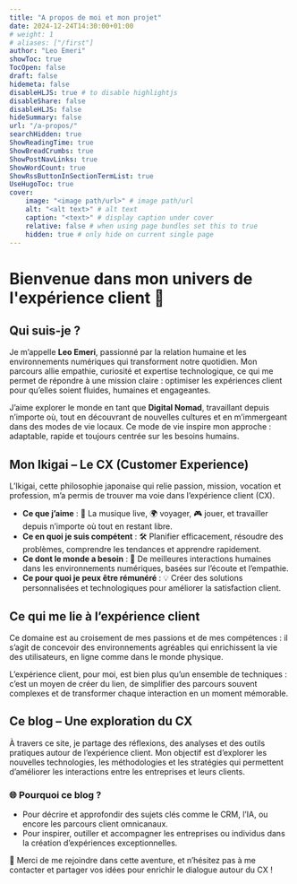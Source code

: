 ```yaml
---
title: "A propos de moi et mon projet"
date: 2024-12-24T14:30:00+01:00
# weight: 1
# aliases: ["/first"]
author: "Leo Emeri"
showToc: true
TocOpen: false
draft: false
hidemeta: false
disableHLJS: true # to disable highlightjs
disableShare: false
disableHLJS: false
hideSummary: false
url: "/a-propos/"
searchHidden: true
ShowReadingTime: true
ShowBreadCrumbs: true
ShowPostNavLinks: true
ShowWordCount: true
ShowRssButtonInSectionTermList: true
UseHugoToc: true
cover:
    image: "<image path/url>" # image path/url
    alt: "<alt text>" # alt text
    caption: "<text>" # display caption under cover
    relative: false # when using page bundles set this to true
    hidden: true # only hide on current single page
---
```

# Bienvenue dans mon univers de l'expérience client 🌟

## Qui suis-je ?  
Je m’appelle **Leo Emeri**, passionné par la relation humaine et les environnements numériques qui transforment notre quotidien. Mon parcours allie empathie, curiosité et expertise technologique, ce qui me permet de répondre à une mission claire : optimiser les expériences client pour qu’elles soient fluides, humaines et engageantes.

J’aime explorer le monde en tant que **Digital Nomad**, travaillant depuis n’importe où, tout en découvrant de nouvelles cultures et en m’immergeant dans des modes de vie locaux. Ce mode de vie inspire mon approche : adaptable, rapide et toujours centrée sur les besoins humains.

## Mon Ikigai – Le CX (Customer Experience)  
L’Ikigai, cette philosophie japonaise qui relie passion, mission, vocation et profession, m’a permis de trouver ma voie dans l’expérience client (CX).

- **Ce que j’aime** : 🎵 La musique live, 🌍 voyager, 🎮 jouer, et travailler depuis n’importe où tout en restant libre.  
- **Ce en quoi je suis compétent** : 🛠️ Planifier efficacement, résoudre des problèmes, comprendre les tendances et apprendre rapidement.  
- **Ce dont le monde a besoin** : 🤝 De meilleures interactions humaines dans les environnements numériques, basées sur l’écoute et l’empathie.  
- **Ce pour quoi je peux être rémunéré** : 💡 Créer des solutions personnalisées et technologiques pour améliorer la satisfaction client.

## Ce qui me lie à l’expérience client  
Ce domaine est au croisement de mes passions et de mes compétences : il s’agit de concevoir des environnements agréables qui enrichissent la vie des utilisateurs, en ligne comme dans le monde physique.

L’expérience client, pour moi, est bien plus qu’un ensemble de techniques : c’est un moyen de créer du lien, de simplifier des parcours souvent complexes et de transformer chaque interaction en un moment mémorable.

## Ce blog – Une exploration du CX  
À travers ce site, je partage des réflexions, des analyses et des outils pratiques autour de l’expérience client. Mon objectif est d’explorer les nouvelles technologies, les méthodologies et les stratégies qui permettent d’améliorer les interactions entre les entreprises et leurs clients.

### 🌐 Pourquoi ce blog ?  
- Pour décrire et approfondir des sujets clés comme le CRM, l’IA, ou encore les parcours client omnicanaux.  
- Pour inspirer, outiller et accompagner les entreprises ou individus dans la création d’expériences exceptionnelles.

🌟 Merci de me rejoindre dans cette aventure, et n’hésitez pas à me contacter et partager vos idées pour enrichir le dialogue autour du CX !
